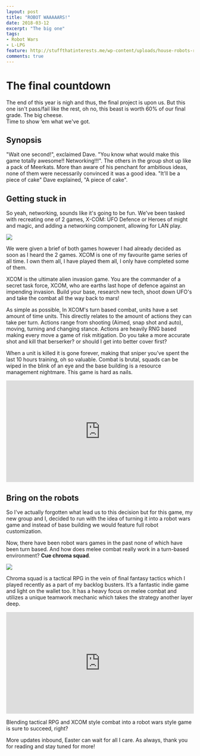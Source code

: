 ```yaml
---
layout: post
title: "ROBOT WAAAAARS!"
date: 2018-03-12
excerpt: "The big one"
tags:
- Robot Wars
- L-LPG
feature: http://stuffthatinterests.me/wp-content/uploads/house-robots-robot-wars.png
comments: true
---
```

# The final countdown
The end of this year is nigh and thus, the final project is upon us.
But this one isn't pass/fail like the rest, oh no, this beast is worth 60% of our final grade. The big cheese. <br>
Time to show ‘em what we've got.

## Synopsis
"Wait one second!", exclaimed Dave. "You know what would make this game totally awesome!! Networking!!!". The others in the group shot up like a pack of Meerkats. More than aware of his penchant for ambitious ideas, none of them were necessarily convinced it was a good idea. "It'll be a piece of cake" Dave explained, "A piece of cake".

## Getting stuck in
So yeah, networking, sounds like it's going to be fun. We've been tasked with recreating one of 2 games, X-COM: UFO Defence or Heroes of might and magic, and adding a networking component, allowing for LAN play.

<img src="https://camo.githubusercontent.com/1906b0eeef127da977abe6ff7cca22500f734109/687474703a2f2f7777772e6162616e646f6e77617265646f732e636f6d2f7075626c69632f6162616e5f696d675f73637265656e732f75666f2d352e6a7067">

We were given a brief of both games however I had already decided as soon as I heard the 2 games. XCOM is one of my favourite game series of all time. I own them all, I have played them all, I only have completed some of them.

XCOM is the ultimate alien invasion game. You are the commander of a secret task force, XCOM, who are earths last hope of defence against an impending invasion. Build your base, research new tech, shoot down UFO's and take the combat all the way back to mars!

As simple as possible, In XCOM's turn based combat, units have a set amount of time units. This directly relates to the amount of actions they can take per turn. Actions range from shooting (Aimed, snap shot and auto), moving, turning and changing stance.
Actions are heavily RNG based making every move a game of risk mitigation. Do you take a more accurate shot and kill that berserker? or should I get into better cover first? 

When a unit is killed it is gone forever, making that sniper you've spent the last 10 hours training, oh so valuable. Combat is brutal, squads can be wiped in the blink of an eye and the base building is a resource management nightmare. This game is hard as nails.

<div style='position:relative;padding-bottom:54%'><iframe src='https://gfycat.com/ifr/MassiveAjarGarpike' frameborder='0' scrolling='no' width='100%' height='100%' style='position:absolute;top:0;left:0' allowfullscreen></iframe></div>

## Bring on the robots
So I've actually forgotten what lead us to this decision but for this game, my new group and I, decided to run with the idea of turning it into a robot wars game and instead of base building we would feature full robot customization.

Now, there have been robot wars games in the past none of which have been turn based. And how does melee combat really work in a turn-based environment? **Cue chroma squad**.

<img src="https://steamcdn-a.akamaihd.net/steam/apps/251130/header.jpg?t=1478022434">

Chroma squad is a tactical RPG in the vein of final fantasy tactics which I played recently as a part of my backlog busters. It’s a fantastic indie game and light on the wallet too. It has a heavy focus on melee combat and utilizes a unique teamwork mechanic which takes the strategy another layer deep.

<div style='position:relative;padding-bottom:54%'><iframe src='https://gfycat.com/ifr/ElectricBouncyFlyinglemur' frameborder='0' scrolling='no' width='100%' height='100%' style='position:absolute;top:0;left:0' allowfullscreen></iframe></div>

Blending tactical RPG and XCOM style combat into a robot wars style game is sure to succeed, right?

More updates inbound, Easter can wait for all I care.
As always, thank you for reading and stay tuned for more!